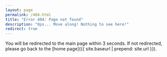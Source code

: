 ```yaml
---
layout: page
permalink: /404.html
title: "Error 404: Page not found"
description: "Ops... Move along! Nothing to see here!"
redirect: true
---
```


You will be redirected to the main page within 3 seconds. If not redirected, please go back to the [home page]({{ site.baseurl | prepend: site.url }}).

